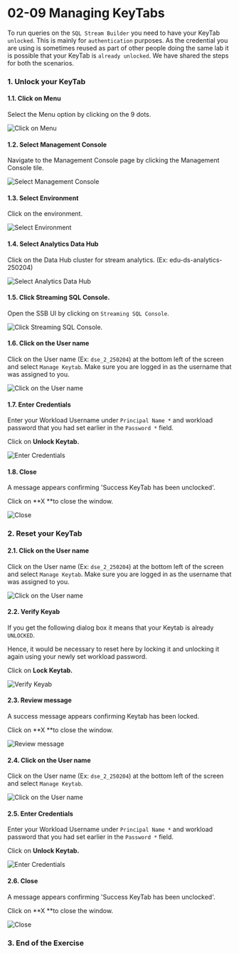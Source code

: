 
# 02-09 Managing KeyTabs

To run queries on the `SQL Stream Builder` you need to have your KeyTab `unlocked`. This is mainly for `authentication` purposes. As the credential you are using is sometimes reused as part of other people doing the same lab it is possible that your KeyTab is `already unlocked`. We have shared the steps for both the scenarios.

### 1. Unlock your KeyTab  <a name="nU7cVs99fz0GYe_CULAmo"></a>

#### 1.1. Click on Menu   <a name="W6QtdyDubOAlQIT8yEY-E"></a>
Select the Menu option by clicking on the 9 dots. 

![Click on Menu ](images/step-1.png)


#### 1.2. Select Management Console   <a name="mdDUNakQNFHckieao5sM_"></a>
Navigate to the Management Console page by clicking the Management Console tile.

![Select Management Console ](images/step-2.png)


#### 1.3. Select Environment   <a name="FncoZXw6UtNOJyw60ffcf"></a>
Click on the environment. 

![Select Environment ](images/step-3.png)


#### 1.4. Select Analytics Data Hub   <a name="Rru7vfF6duWxUG_TpBnjc"></a>
Click on the Data Hub cluster for stream analytics. (Ex: edu-ds-analytics-250204) 

![Select Analytics Data Hub ](images/step-4.png)


#### 1.5. Click Streaming SQL Console.  <a name="KUyoB1GkFFv-JloDgmUI0"></a>
Open the SSB UI by clicking on `Streaming SQL Console`.

![Click Streaming SQL Console.](images/step-5.png)


#### 1.6. Click on the User name  <a name="2yzDVDW49E7VoL8mIsXI0"></a>
Click on the User name (Ex: `dse_2_250204`) at the bottom left of the screen and select `Manage Keytab`. Make sure you are logged in as the username that was assigned to you.

![Click on the User name](images/step-6.png)


#### 1.7. Enter Credentials  <a name="gvqtYZ6SLyW3cht2QgQXb"></a>
Enter your Workload Username under `Principal Name *` and workload password that you had set earlier in the `Password *` field.

Click on **Unlock Keytab.**

![Enter Credentials](images/step-7.png)


#### 1.8. Close  <a name="9ee3n-ozn2t7z8nJc3dO8"></a>
A message appears confirming 'Success KeyTab has been unclocked'. 

Click on **X **to close the window. 

![Close](images/step-8.png)


### 2. Reset your KeyTab  <a name="X2Ac2kG5aw3hmJMj6kLJl"></a>

#### 2.1. Click on the User name  <a name="b2_fK1UDzslmLoybD30Bi"></a>
Click on the User name (Ex: `dse_2_250204`) at the bottom left of the screen and select `Manage Keytab`. Make sure you are logged in as the username that was assigned to you.

![Click on the User name](images/step-10.png)


#### 2.2. Verify Keyab  <a name="GXjaiQDUE_4c8M2X_q-jx"></a>
If you get the following dialog box it means that your Keytab is already `UNLOCKED`. 

Hence, it would be necessary to reset here by locking it and unlocking it again using your newly set workload password.

Click on **Lock Keytab.**

![Verify Keyab](images/step-11.png)


#### 2.3. Review message  <a name="0ioG3KcGr9L3XU2VtmNZ6"></a>
A success message appears confirming Keytab has been locked.

Click on **X **to close the window. 

![Review message](images/step-12.png)


#### 2.4. Click on the User name  <a name="haQJpfH6zNv319VlOiEpN"></a>
Click on the User name (Ex: `dse_2_250204`) at the bottom left of the screen and select `Manage Keytab`.

![Click on the User name](images/step-13.png)


#### 2.5. Enter Credentials   <a name="wnHqp51DRvuwN1kMZ90DL"></a>
Enter your Workload Username under `Principal Name *` and workload password that you had set earlier in the `Password *` field.

Click on **Unlock Keytab.**

![Enter Credentials ](images/step-14.png)


#### 2.6. Close   <a name="tpZ9fDOwkVhfc1QbgipQr"></a>
A message appears confirming 'Success KeyTab has been unclocked'.

Click on **X **to close the window. 

![Close ](images/step-15.png)


### 3. End of the Exercise   <a name="8R3ZvQ8FIoO7xwLNSbg90"></a>


